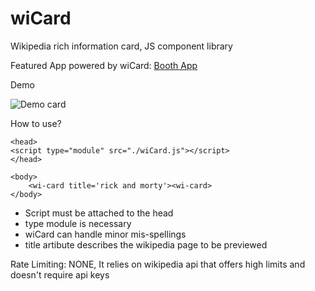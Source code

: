 # wiCard
Wikipedia rich information card, JS component library

Featured App powered by wiCard: <a href='http://booth.upon.one'>Booth App</a>

Demo

![Demo card](https://drive.google.com/file/d/1e69xsdQdm9q5-_YBIAJp1z95Ru4Qav9I)

How to use?
```
<head>
<script type="module" src="./wiCard.js"></script>
</head>

<body>
	<wi-card title='rick and morty'><wi-card>
</body>
```

* Script must be attached to the head
* type module is necessary
* wiCard can handle minor mis-spellings
* title artibute describes the wikipedia page to be previewed

Rate Limiting: NONE, It relies on wikipedia api that offers high limits and doesn't require api keys
